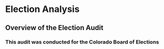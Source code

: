 # Election Analysis
## Overview of the Election Audit
### This audit was conducted for the Colorado Board of Elections 
